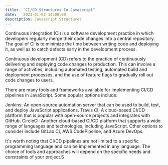 ```yaml
---
title:  "CI/CD Structures In Javascript"
date:   2023-01-02 14:00:00
description: Javascript Structures
---
```


Continuous integration (CI) is a software development practice in which developers regularly merge their code changes into a central repository. The goal of CI is to minimize the time between writing code and deploying it, as well as to catch defects early in the development process.

Continuous development (CD) refers to the practice of continuously delivering and deploying code changes to production. This can involve a range of activities, including automated testing, automated build and deployment processes, and the use of feature flags to gradually roll out code changes to users.

There are many tools and frameworks available for implementing CI/CD pipelines in JavaScript. Some popular options include:

Jenkins: An open-source automation server that can be used to build, test, and deploy JavaScript applications.
Travis CI: A cloud-based CI/CD platform that is popular with open-source projects and integrates with GitHub.
CircleCI: Another cloud-based CI/CD platform that supports a wide range of languages and technologies, including JavaScript.
Other options to consider include GitLab CI, AWS CodePipeline, and Azure DevOps.

It's worth noting that CI/CD pipelines are not limited to a specific programming language and can be implemented in any language. The choice of tools and approaches will depend on the specific needs and constraints of your project.S

